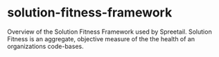 # solution-fitness-framework
Overview of the Solution Fitness Framework used by Spreetail. Solution Fitness is an aggregate, objective measure of the the health of an organizations code-bases. 

